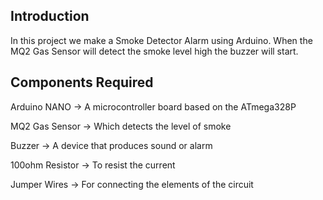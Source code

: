 ## Introduction
In this project we make a Smoke Detector Alarm using Arduino. When the MQ2 Gas Sensor will detect the smoke level high the buzzer will start.

## Components Required
Arduino NANO -> A microcontroller board based on the ATmega328P

MQ2 Gas Sensor -> Which detects the level of smoke

Buzzer -> A device that produces sound or alarm

100ohm Resistor -> To resist the current

Jumper Wires -> For connecting the elements of the circuit
